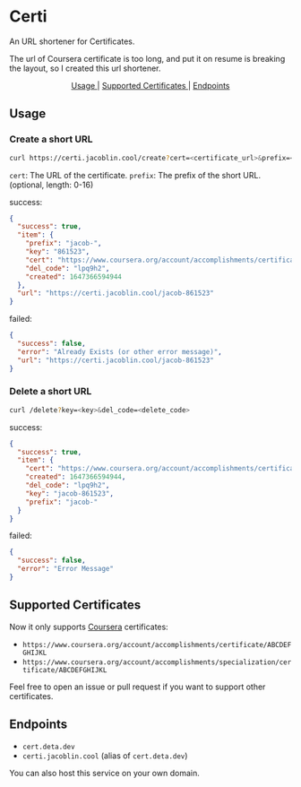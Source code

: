 # Certi

An URL shortener for Certificates.

The url of Coursera certificate is too long, and put it on resume is breaking the layout, so I created this url shortener.

<p align="center">
    <a href="#usage"> Usage </a> |
    <a href="#supported-certificates"> Supported Certificates </a> |
    <a href="#endpoints"> Endpoints </a>
</p>

## Usage

### Create a short URL

```sh
curl https://certi.jacoblin.cool/create?cert=<certificate_url>&prefix=<prefix>
```

`cert`: The URL of the certificate.
`prefix`: The prefix of the short URL. (optional, length: 0-16)

success:

```json
{
  "success": true,
  "item": {
    "prefix": "jacob-",
    "key": "861523",
    "cert": "https://www.coursera.org/account/accomplishments/certificate/RZU3FVL3SWJ4",
    "del_code": "lpq9h2",
    "created": 1647366594944
  },
  "url": "https://certi.jacoblin.cool/jacob-861523"
}
```

failed:

```json
{
  "success": false,
  "error": "Already Exists (or other error message)",
  "url": "https://certi.jacoblin.cool/jacob-861523"
}
```

### Delete a short URL

```sh
curl /delete?key=<key>&del_code=<delete_code>
```

success:

```json
{
  "success": true,
  "item": {
    "cert": "https://www.coursera.org/account/accomplishments/certificate/RZU3FVL3SWJ4",
    "created": 1647366594944,
    "del_code": "lpq9h2",
    "key": "jacob-861523",
    "prefix": "jacob-"
  }
}
```

failed:

```json
{
  "success": false,
  "error": "Error Message"
}
```

## Supported Certificates

Now it only supports [Coursera](https://www.coursera.org/) certificates:

- `https://www.coursera.org/account/accomplishments/certificate/ABCDEFGHIJKL`
- `https://www.coursera.org/account/accomplishments/specialization/certificate/ABCDEFGHIJKL`

Feel free to open an issue or pull request if you want to support other certificates.

## Endpoints

- `cert.deta.dev`
- `certi.jacoblin.cool` (alias of `cert.deta.dev`)

You can also host this service on your own domain.
